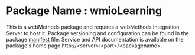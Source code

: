 # Package Name : wmioLearning
This is a webMethods package and requires a webMethods Integration Server to host it. Package versioning and configuration can be found in the package [manifest](./wmioLearning/manifest.v3) file. Service and API documentation is available on the package's home page http://&lt;server&gt;:&lt;port&gt;/&lt;packagename>.